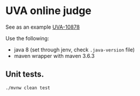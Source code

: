 # UVA online judge

See as an example [UVA-10878](https://vjudge.net/problem/UVA-10878)

Use the following:
* java 8 (set through jenv, check `.java-version` file)
* maven wrapper with maven 3.6.3

## Unit tests.

```
./mvnw clean test
```

